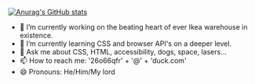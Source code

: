 [![Anurag's GitHub stats](https://github-readme-stats.vercel.app/api?username=andersclark&count_private=true&theme=outrun)](https://github.com/anuraghazra/github-readme-stats)


- 🔭 I’m currently working on the beating heart of ever Ikea warehouse in existence.
- 🌱 I’m currently learning CSS and browser API's on a deeper level.
- 💬 Ask me about CSS, HTML, accessibility, dogs, space, lasers...
- 📫 How to reach me: '26o66qfr' + '@' + 'duck.com'
- 😄 Pronouns: He/Him/My lord
